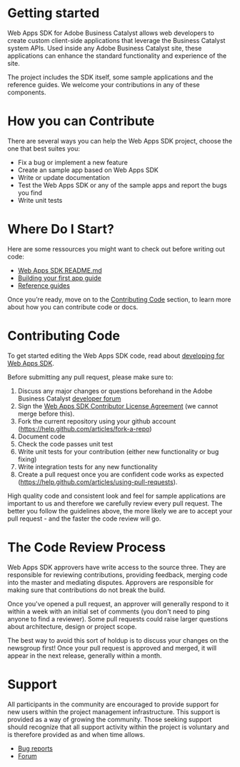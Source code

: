 # Getting started

Web Apps SDK for Adobe Business Catalyst allows web developers to create custom client-side applications that leverage the Business Catalyst system APIs. Used inside any Adobe Business Catalyst site, these applications can enhance the standard functionality and experience of the site.

The project includes the SDK itself, some sample applications and the reference guides. We welcome your contributions in any of these components.

# How you can Contribute

There are several ways you can help the Web Apps SDK project, choose the one that best suites you:
+	Fix a bug or implement a new feature
+	Create an sample app based on Web Apps SDK
+	Write or update documentation
+	Test the Web Apps SDK or any of the sample apps and report the bugs you find
+	Write unit tests

# Where Do I Start?

Here are some ressources you might want to check out before writing out code:
+	[Web Apps SDK README.md](https://github.com/adobebc/web-apps-sdk/blob/master/README.md)
+	[Building your first app guide](http://developers.businesscatalyst.com/getting-started/building-your-first-app.html)
+ [Reference guides](http://developers.businesscatalyst.com/reference#!/api-endpoints/index.html)

Once you’re ready, move on to the [Contributing Code](https://github.com/adobebc/web-apps-sdk/blob/master/CONTRIBUTING.md#contributing-code) section, to learn more about how you can contribute code or docs.

# Contributing Code

To get started editing the Web Apps SDK code, read about [developing for Web Apps SDK](https://github.com/adobebc/web-apps-sdk/wiki#wiki-developing-for-web-apps-sdk).

Before submitting any pull request, please make sure to:

1. Discuss any major changes or questions beforehand in the Adobe Business Catalyst [developer forum](forums.adobe.com/community/business_catalyst/developer_forum)
1. Sign the [Web Apps SDK Contributor License Agreement](http://www.businesscatalyst.com/developers/adobe-cla-for-web-apps-sdk-for-business-catalyst-mit) (we cannot merge before this).
1. Fork the current repository using your github account (https://help.github.com/articles/fork-a-repo)
1. Document code
1. Check the code passes unit test
1. Write unit tests for your contribution (either new functionality or bug fixing)
1. Write integration tests for any new functionality
1. Create a pull request once you are confident code works as expected  (https://help.github.com/articles/using-pull-requests). 

High quality code and consistent look and feel for sample applications are important to us and therefore we carefully review every pull request. The better you follow the guidelines above, the more likely we are to accept your pull request - and the faster the code review will go.

# The Code Review Process

Web Apps SDK approvers have write access to the source three. They are responsible for reviewing contributions, providing feedback, merging code into the master and mediating disputes. Approvers are responsible for making sure that contributions do not break the build.

Once you've opened a pull request, an approver will generally respond to it within a week with an initial set of comments (you don't need to ping anyone to find a reviewer). Some pull requests could raise larger questions about architecture, design or project scope.

The best way to avoid this sort of holdup is to discuss your changes on the newsgroup first!
Once your pull request is approved and merged, it will appear in the next release, generally within a month.

# Support

All participants in the community are encouraged to provide support for new users within the project management infrastructure. This support is provided as a way of growing the community. Those seeking support should recognize that all support activity within the project is voluntary and is therefore provided as and when time allows.
+	[Bug reports](https://github.com/adobebc/web-apps-sdk/issues)
+	[Forum](http://forums.adobe.com/community/business_catalyst/developer_forum)
